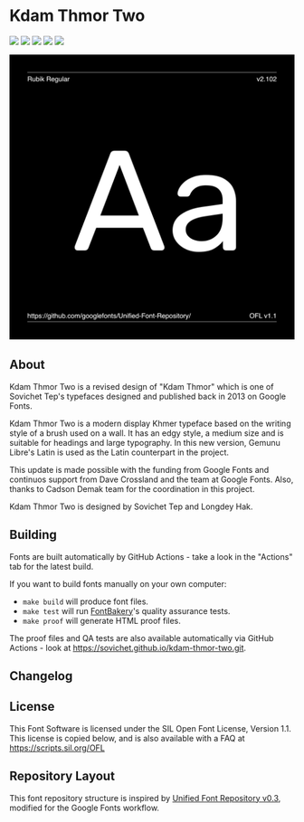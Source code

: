 # Kdam Thmor Two

[![][Fontbakery]](https://sovichet.github.io/kdam-thmor-two.git/fontbakery/fontbakery-report.html)
[![][Universal]](https://sovichet.github.io/kdam-thmor-two.git/fontbakery/fontbakery-report.html)
[![][GF Profile]](https://sovichet.github.io/kdam-thmor-two.git/fontbakery/fontbakery-report.html)
[![][Outline Correctness]](https://sovichet.github.io/kdam-thmor-two.git/fontbakery/fontbakery-report.html)
[![][Shaping]](https://sovichet.github.io/kdam-thmor-two.git/fontbakery/fontbakery-report.html)

[Fontbakery]: https://img.shields.io/endpoint?url=https%3A%2F%2Fraw.githubusercontent.com%2Fsovichet%2Fkdam-thmor-two.git%2Fgh-pages%2Fbadges%2Foverall.json
[GF Profile]: https://img.shields.io/endpoint?url=https%3A%2F%2Fraw.githubusercontent.com%2Fsovichet%2Fkdam-thmor-two.git%2Fgh-pages%2Fbadges%2FGoogleFonts.json
[Outline Correctness]: https://img.shields.io/endpoint?url=https%3A%2F%2Fraw.githubusercontent.com%2Fsovichet%2Fkdam-thmor-two.git%2Fgh-pages%2Fbadges%2FOutlineCorrectnessChecks.json
[Shaping]: https://img.shields.io/endpoint?url=https%3A%2F%2Fraw.githubusercontent.com%2Fsovichet%2Fkdam-thmor-two.git%2Fgh-pages%2Fbadges%2FShapingChecks.json
[Universal]: https://img.shields.io/endpoint?url=https%3A%2F%2Fraw.githubusercontent.com%2Fsovichet%2Fkdam-thmor-two.git%2Fgh-pages%2Fbadges%2FUniversal.json

![Kdam Thmor Two Typeface Family Sample](documentation/image1.png)

## About

Kdam Thmor Two is a revised design of "Kdam Thmor" which is one of Sovichet Tep's typefaces designed and published back in 2013 on Google Fonts. 

Kdam Thmor Two is a modern display Khmer typeface based on the writing style of a brush used on a wall. It has an edgy style, a medium size and is suitable for headings and large typography. In this new version, Gemunu Libre's Latin is used as the Latin counterpart in the project.

This update is made possible with the funding from Google Fonts and continuos support from Dave Crossland and the team at Google Fonts. Also, thanks to Cadson Demak team for the coordination in this project.

Kdam Thmor Two is designed by Sovichet Tep and Longdey Hak.

## Building

Fonts are built automatically by GitHub Actions - take a look in the "Actions" tab for the latest build.

If you want to build fonts manually on your own computer:

* `make build` will produce font files.
* `make test` will run [FontBakery](https://github.com/googlefonts/fontbakery)'s quality assurance tests.
* `make proof` will generate HTML proof files.

The proof files and QA tests are also available automatically via GitHub Actions - look at https://sovichet.github.io/kdam-thmor-two.git.

## Changelog

## License

This Font Software is licensed under the SIL Open Font License, Version 1.1.
This license is copied below, and is also available with a FAQ at
https://scripts.sil.org/OFL

## Repository Layout

This font repository structure is inspired by [Unified Font Repository v0.3](https://github.com/unified-font-repository/Unified-Font-Repository), modified for the Google Fonts workflow.
